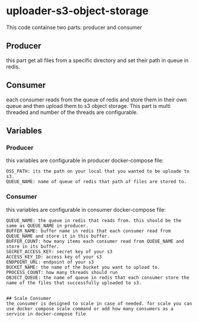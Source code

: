 # uploader-s3-object-storage
This code containse two parts:
producer and consumer

## Producer
this part get all files from a specific directory and set their path in queue in redis.

## Consumer
each consumer reads from the queue of redis and store them in their own queue and then upload them to s3 object storage. This part is multi threaded and number of the threads are configurable.


## Variables

### Producer
this variables are configurable in producer docker-compose file:

```
OSS_PATH: its the path on your local that you wanted to be uploade to s3.
QUEUE_NAME: name of queue of redis that path of files are stored to.
```

### Consumer
this variables are configurable in consumer docker-compose file:

```
QUEUE_NAME: the queue in redis that reads from. this should be the same as QUEUE_NAME in producer.
BUFFER_NAME: buffer name in redis that each consumer read from QUEUE_NAME and store it in this buffer.
BUFFER_COUNT: how many items each consumer read from QUEUE_NAME and store in its buffer.
SECRET_ACCESS_KEY: secret key of your s3
ACCESS_KEY_ID: access key of your s3
ENDPOINT_URL: endpoint of your s3
BUCKET_NAME: the name of the bucket you want to upload to.
PROCESS_COUNT: how many threads should run 
OBJECT_QUEUE: the name of queue in redis that each consumer store the name of the files that successfully uploaded to s3.


## Scale Consumer
the consumer is designed to scale in case of needed. for scale you can use docker compose scale command or add how many consumers as a service in docker-compose file



